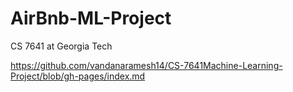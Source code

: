 # AirBnb-ML-Project

CS 7641 at Georgia Tech

https://github.com/vandanaramesh14/CS-7641Machine-Learning-Project/blob/gh-pages/index.md
